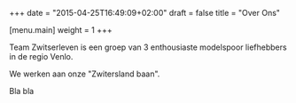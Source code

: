 +++
date = "2015-04-25T16:49:09+02:00"
draft = false
title = "Over Ons"

[menu.main]
    weight = 1
+++

Team Zwitserleven is een groep van 3 enthousiaste modelspoor liefhebbers in de regio Venlo.

We werken aan onze "Zwitersland baan". 

Bla bla
